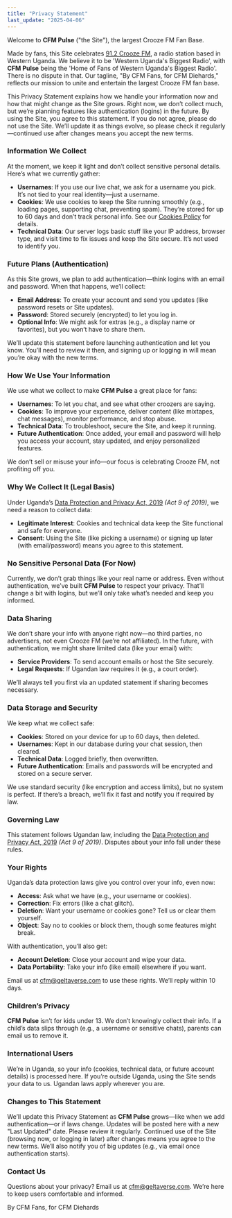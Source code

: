 ```yaml
---
title: "Privacy Statement"
last_update: "2025-04-06"
---
```


Welcome to **CFM Pulse** ("the Site"), the largest Crooze FM Fan Base.

Made by fans, this Site celebrates [91.2 Crooze FM](https://www.croozefm.com/), a radio station based in Western Uganda. We believe it to be 'Western Uganda's Biggest Radio', with **CFM Pulse** being the 'Home of Fans of Western Uganda's Biggest Radio'. There is no dispute in that. Our tagline, "By CFM Fans, for CFM Diehards," reflects our mission to unite and entertain the largest Crooze FM fan base.

This Privacy Statement explains how we handle your information now and how that might change as the Site grows. Right now, we don’t collect much, but we’re planning features like authentication (logins) in the future. By using the Site, you agree to this statement. If you do not agree, please do not use the Site. We’ll update it as things evolve, so please check it regularly—continued use after changes means you accept the new terms.

### Information We Collect

At the moment, we keep it light and don’t collect sensitive personal details. Here’s what we currently gather:

- **Usernames**: If you use our live chat, we ask for a username you pick. It’s not tied to your real identity—just a username.
- **Cookies**: We use cookies to keep the Site running smoothly (e.g., loading pages, supporting chat, preventing spam). They’re stored for up to 60 days and don’t track personal info. See our [Cookies Policy](/policies/cookies-policy) for details.
- **Technical Data**: Our server logs basic stuff like your IP address, browser type, and visit time to fix issues and keep the Site secure. It’s not used to identify you.

### Future Plans (Authentication)

As this Site grows, we plan to add authentication—think logins with an email and password. When that happens, we’ll collect:

- **Email Address**: To create your account and send you updates (like password resets or Site updates).
- **Password**: Stored securely (encrypted) to let you log in.
- **Optional Info**: We might ask for extras (e.g., a display name or favorites), but you won’t have to share them.

We’ll update this statement before launching authentication and let you know. You’ll need to review it then, and signing up or logging in will mean you’re okay with the new terms.

### How We Use Your Information

We use what we collect to make **CFM Pulse** a great place for fans:

- **Usernames**: To let you chat, and see what other croozers are saying.
- **Cookies**: To improve your experience, deliver content (like mixtapes, chat messages), monitor performance, and stop abuse.
- **Technical Data**: To troubleshoot, secure the Site, and keep it running.
- **Future Authentication**: Once added, your email and password will help you access your account, stay updated, and enjoy personalized features.

We don’t sell or misuse your info—our focus is celebrating Crooze FM, not profiting off you.

### Why We Collect It (Legal Basis)

Under Uganda’s [Data Protection and Privacy Act, 2019](https://media.ulii.org/media/legislation/18002/source_file/b6ae5cce4290322a/2019-9.pdf) _(Act 9 of 2019)_, we need a reason to collect data:

- **Legitimate Interest**: Cookies and technical data keep the Site functional and safe for everyone.
- **Consent**: Using the Site (like picking a username) or signing up later (with email/password) means you agree to this statement.

### No Sensitive Personal Data (For Now)

Currently, we don’t grab things like your real name or address. Even without authentication, we’ve built **CFM Pulse** to respect your privacy. That’ll change a bit with logins, but we’ll only take what’s needed and keep you informed.

### Data Sharing

We don’t share your info with anyone right now—no third parties, no advertisers, not even Crooze FM (we’re not affiliated). In the future, with authentication, we might share limited data (like your email) with:

- **Service Providers**: To send account emails or host the Site securely.
- **Legal Requests**: If Ugandan law requires it (e.g., a court order).

We’ll always tell you first via an updated statement if sharing becomes necessary.

### Data Storage and Security

We keep what we collect safe:

- **Cookies**: Stored on your device for up to 60 days, then deleted.
- **Usernames**: Kept in our database during your chat session, then cleared.
- **Technical Data**: Logged briefly, then overwritten.
- **Future Authentication**: Emails and passwords will be encrypted and stored on a secure server.

We use standard security (like encryption and access limits), but no system is perfect. If there’s a breach, we’ll fix it fast and notify you if required by law.

### Governing Law

This statement follows Ugandan law, including the [Data Protection and Privacy Act, 2019](https://media.ulii.org/media/legislation/18002/source_file/b6ae5cce4290322a/2019-9.pdf) _(Act 9 of 2019)_. Disputes about your info fall under these rules.

### Your Rights

Uganda’s data protection laws give you control over your info, even now:

- **Access**: Ask what we have (e.g., your username or cookies).
- **Correction**: Fix errors (like a chat glitch).
- **Deletion**: Want your username or cookies gone? Tell us or clear them yourself.
- **Object**: Say no to cookies or block them, though some features might break.

With authentication, you’ll also get:

- **Account Deletion**: Close your account and wipe your data.
- **Data Portability**: Take your info (like email) elsewhere if you want.

Email us at [cfm@geltaverse.com](mailto:cfm@geltaverse.com) to use these rights. We’ll reply within 10 days.

### Children’s Privacy

**CFM Pulse** isn’t for kids under 13. We don’t knowingly collect their info. If a child’s data slips through (e.g., a username or sensitive chats), parents can email us to remove it.

### International Users

We’re in Uganda, so your info (cookies, technical data, or future account details) is processed here. If you’re outside Uganda, using the Site sends your data to us. Ugandan laws apply wherever you are.

### Changes to This Statement

We’ll update this Privacy Statement as **CFM Pulse** grows—like when we add authentication—or if laws change. Updates will be posted here with a new "Last Updated" date. Please review it regularly. Continued use of the Site (browsing now, or logging in later) after changes means you agree to the new terms. We’ll also notify you of big updates (e.g., via email once authentication starts).

### Contact Us

Questions about your privacy? Email us at [cfm@geltaverse.com](mailto:cfm@geltaverse.com). We’re here to keep users comfortable and informed.

<p className="font-light text-sm italic opacity-60 mt-8">By CFM Fans, for CFM Diehards</p>
